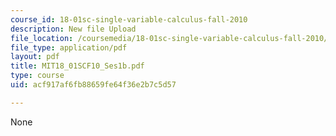 ```yaml
---
course_id: 18-01sc-single-variable-calculus-fall-2010
description: New file Upload
file_location: /coursemedia/18-01sc-single-variable-calculus-fall-2010/acf917af6fb88659fe64f36e2b7c5d57_MIT18_01SCF10_Ses1b.pdf
file_type: application/pdf
layout: pdf
title: MIT18_01SCF10_Ses1b.pdf
type: course
uid: acf917af6fb88659fe64f36e2b7c5d57

---
```

None